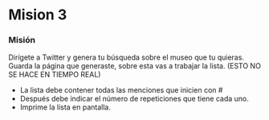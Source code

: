# Mision 3
### Misión
Dirígete a Twitter y genera tu búsqueda sobre el museo que tu quieras. Guarda la página que
generaste, sobre esta vas a trabajar la lista. (ESTO NO SE HACE EN TIEMPO REAL)

- La lista debe contener todas las menciones que inicien con #
- Después debe indicar el número de repeticiones que tiene cada uno.
- Imprime la lista en pantalla.
